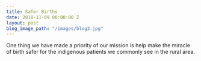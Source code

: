 ```yaml
---
title: Safer Births
date: 2018-11-09 00:00:00 Z
layout: post
blog_image_path: "/images/blog3.jpg"
---
```


One thing we have made a priority of our mission is help make the miracle of birth safer for the indigenous patients we commonly see in the rural area.